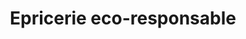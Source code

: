---
title: "Epricerie eco-responsable"
url: /molsheim/epricerie-eco-responsable/
shop: supermarché
---